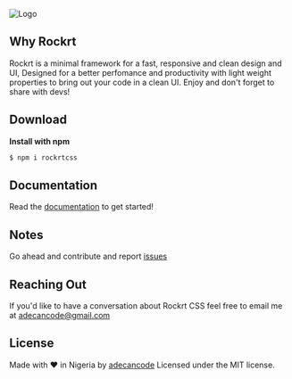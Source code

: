 ![Logo](https://i.ibb.co/Cz4Ddc8/Logo-2.jpg)

## Why Rockrt

Rockrt is a minimal framework for a fast, responsive and clean design and UI, Designed for a better perfomance and productivity with light weight properties to bring out your code in a clean UI. Enjoy and don't forget to share with devs!

## Download

**Install with npm**

```sh
$ npm i rockrtcss
```

## Documentation

Read the [documentation](https://rockrtcss.netlify.com) to get started!

## Notes

Go ahead and contribute and report [issues](.github/ISSUE_TEMPLATE/issue-template.md)

## Reaching Out

If you'd like to have a conversation about Rockrt CSS feel free to email me at
adecancode@gmail.com

## License

Made with ❤️ in Nigeria by [adecancode](https://twitter.com/adecancode)
Licensed under the MIT license.

